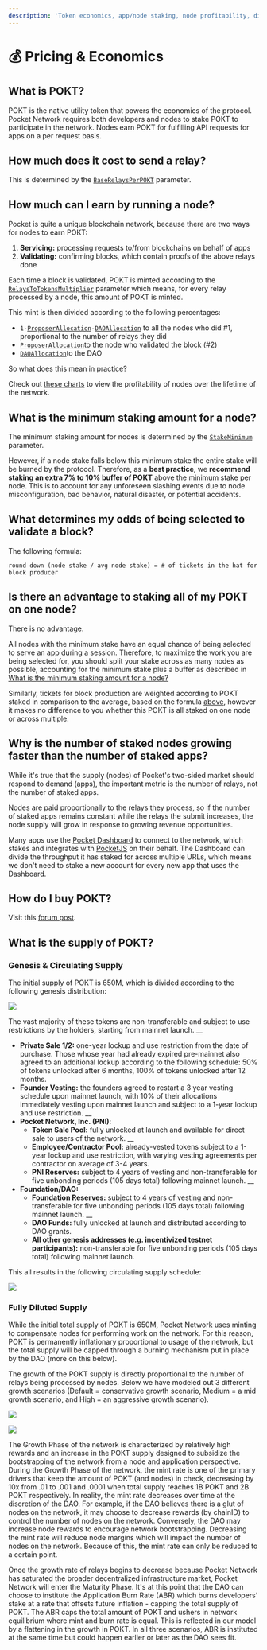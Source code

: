 ```yaml
---
description: 'Token economics, app/node staking, node profitability, dilution.'
---
```


# 💰 Pricing & Economics

## What is POKT?

POKT is the native utility token that powers the economics of the protocol. Pocket Network requires both developers and nodes to stake POKT to participate in the network. Nodes earn POKT for fulfilling API requests for apps on a per request basis.

## How much does it cost to send a relay?

This is determined by the [`BaseRelaysPerPOKT`](../references/protocol-parameters.md#baserelaysperpokt) parameter.

## How much can I earn by running a node?

Pocket is quite a unique blockchain network, because there are two ways for nodes to earn POKT:

1. **Servicing:** processing requests to/from blockchains on behalf of apps
2. **Validating:** confirming blocks, which contain proofs of the above relays done

Each time a block is validated, POKT is minted according to the [`RelaysToTokensMultiplier`](../references/protocol-parameters.md#relaystotokensmultiplier) parameter which means, for every relay processed by a node, this amount of POKT is minted.

This mint is then divided according to the following percentages:

* `1-`[`ProposerAllocation`](../references/protocol-parameters.md#proposerallocation)`-`[`DAOAllocation`](../references/protocol-parameters.md#daoallocation) to all the nodes who did \#1, proportional to the number of relays they did
* [`ProposerAllocation`](../references/protocol-parameters.md#proposerallocation)to the node who validated the block \(\#2\)
* [`DAOAllocation`](../references/protocol-parameters.md#daoallocation)to the DAO

So what does this mean in practice?

Check out [these charts](https://c0d3r.org/NetworkCharts) to view the profitability of nodes over the lifetime of the network.

## What is the minimum staking amount for a node?

The minimum staking amount for nodes is determined by the [`StakeMinimum`](../references/protocol-parameters.md#stakeminimum) parameter. 

However, if a node stake falls below this minimum stake the entire stake will be burned by the protocol. Therefore, as a **best practice**, we **recommend staking an extra 7% to 10% buffer of POKT** above the minimum stake per node. This is to account for any unforeseen slashing events due to node misconfiguration, bad behavior, natural disaster, or potential accidents.

## What determines my odds of being selected to validate a block?

The following formula:

`round down (node stake / avg node stake) = # of tickets in the hat for block producer`

## Is there an advantage to staking all of my POKT on one node?

There is no advantage.

All nodes with the minimum stake have an equal chance of being selected to serve an app during a session. Therefore, to maximize the work you are being selected for, you should split your stake across as many nodes as possible, accounting for the minimum stake plus a buffer as described in [What is the minimum staking amount for a node?](pricing-and-economics.md#what-is-the-minimum-staking-amount-for-a-node)

Similarly, tickets for block production are weighted according to POKT staked in comparison to the average, based on the formula [above](pricing-and-economics.md#what-determines-my-odds-of-being-selected-to-validate-a-block), however it makes no difference to you whether this POKT is all staked on one node or across multiple.

## Why is the number of staked nodes growing faster than the number of staked apps?

While it's true that the supply \(nodes\) of Pocket's two-sided market should respond to demand \(apps\), the important metric is the number of relays, not the number of staked apps.

Nodes are paid proportionally to the relays they process, so if the number of staked apps remains constant while the relays the submit increases, the node supply will grow in response to growing revenue opportunities.

Many apps use the [Pocket Dashboard](https://dashboard.pokt.network) to connect to the network, which stakes and integrates with [PocketJS](https://docs.pokt.network/js) on their behalf. The Dashboard can divide the throughput it has staked for across multiple URLs, which means we don't need to stake a new account for every new app that uses the Dashboard.

## How do I buy POKT?

Visit this [forum post](https://forum.pokt.network/t/secondary-markets-for-pokt/629).

## What is the supply of POKT?

### Genesis & Circulating Supply

The initial supply of POKT is 650M, which is divided according to the following genesis distribution:

![](../../.gitbook/assets/initial_distribution.jpeg)

The vast majority of these tokens are non-transferable and subject to use restrictions by the holders, starting from mainnet launch.  __

* **Private Sale 1/2:** one-year lockup and use restriction from the date of purchase. Those whose year had already expired pre-mainnet also agreed to an additional lockup according to the following schedule: 50% of tokens unlocked after 6 months, 100% of tokens unlocked after 12 months.  
* **Founder Vesting:** the founders agreed to restart a 3 year vesting schedule upon mainnet launch, with 10% of their allocations immediately vesting upon mainnet launch and subject to a 1-year lockup and use restriction.  __
* **Pocket Network, Inc. \(PNI\)**:  
  * **Token Sale Pool:** fully unlocked at launch and available for direct sale to users of the network.  __
  * **Employee/Contractor Pool:** already-vested tokens subject to a 1-year lockup and use restriction, with varying vesting agreements per contractor on average of 3-4 years.  
  * **PNI Reserves:** subject to 4 years of vesting and non-transferable for five unbonding periods \(105 days total\) following mainnet launch.  __
* **Foundation/DAO:**  
  * **Foundation Reserves:** subject to 4 years of vesting and non-transferable for five unbonding periods \(105 days total\) following mainnet launch.  __
  * **DAO Funds:** fully unlocked at launch and distributed according to DAO grants.  
  * **All other genesis addresses \(e.g. incentivized testnet participants\):** non-transferable for five unbonding periods \(105 days total\) following mainnet launch.

This all results in the following circulating supply schedule:

![](../../.gitbook/assets/circulating_supply_schedule.jpeg)

### Fully Diluted Supply

While the initial total supply of POKT is 650M, Pocket Network uses minting to compensate nodes for performing work on the network. For this reason, POKT is permanently inflationary proportional to usage of the network, but the total supply will be capped through a burning mechanism put in place by the DAO \(more on this below\).

The growth of the POKT supply is directly proportional to the number of relays being processed by nodes. Below we have modeled out 3 different growth scenarios \(Default = conservative growth scenario, Medium = a mid growth scenario, and High = an aggressive growth scenario\).

![](../../.gitbook/assets/projected_relays.jpeg)

![](../../.gitbook/assets/projected_total_pokt.jpeg)

The Growth Phase of the network is characterized by relatively high rewards and an increase in the POKT supply designed to subsidize the bootstrapping of the network from a node and application perspective. During the Growth Phase of the network, the mint rate is one of the primary drivers that keep the amount of POKT \(and nodes\) in check, decreasing by 10x from .01 to .001 and .0001 when total supply reaches 1B POKT and 2B POKT respectively. In reality, the mint rate decreases over time at the discretion of the DAO. For example, if the DAO believes there is a glut of nodes on the network, it may choose to decrease rewards \(by chainID\) to control the number of nodes on the network. Conversely, the DAO may increase node rewards to encourage network bootstrapping. Decreasing the mint rate will reduce node margins which will impact the number of nodes on the network. Because of this, the mint rate can only be reduced to a certain point.

Once the growth rate of relays begins to decrease because Pocket Network has saturated the broader decentralized infrastructure market, Pocket Network will enter the Maturity Phase. It's at this point that the DAO can choose to institute the Application Burn Rate \(ABR\) which burns developers’ stake at a rate that offsets future inflation - capping the total supply of POKT. The ABR caps the total amount of POKT and ushers in network equilibrium where mint and burn rate is equal. This is reflected in our model by a flattening in the growth in POKT. In all three scenarios, ABR is instituted at the same time but could happen earlier or later as the DAO sees fit.

## 

